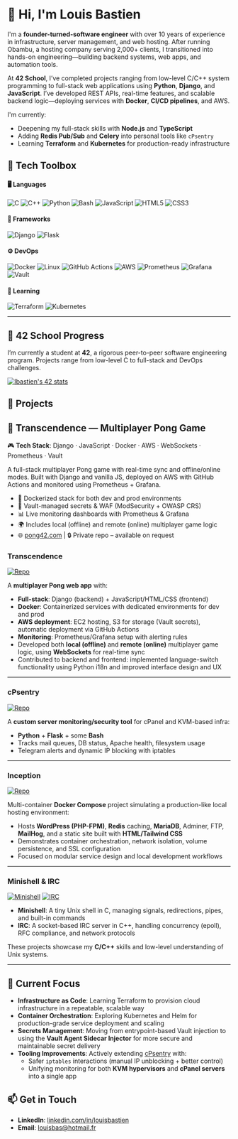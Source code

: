 # 👋 Hi, I'm Louis Bastien

I'm a **founder-turned-software engineer** with over 10 years of experience in infrastructure, server management, and web hosting. After running Obambu, a hosting company serving 2,000+ clients, I transitioned into hands-on engineering—building backend systems, web apps, and automation tools.

At **42 School**, I’ve completed projects ranging from low-level C/C++ system programming to full-stack web applications using **Python**, **Django**, and **JavaScript**. I’ve developed REST APIs, real-time features, and scalable backend logic—deploying services with **Docker**, **CI/CD pipelines**, and AWS.

I'm currently:
- Deepening my full-stack skills with **Node.js** and **TypeScript**
- Adding **Redis Pub/Sub** and **Celery** into personal tools like `cPsentry`
- Learning **Terraform** and **Kubernetes** for production-ready infrastructure

## 🧰 Tech Toolbox

#### 🖥️ Languages
![C](https://img.shields.io/badge/C-00599C?style=for-the-badge&logo=c&logoColor=white)
![C++](https://img.shields.io/badge/C++-00599C?style=for-the-badge&logo=c%2B%2B&logoColor=white)
![Python](https://img.shields.io/badge/Python-3670A0?style=for-the-badge&logo=python&logoColor=white)
![Bash](https://img.shields.io/badge/Bash-4EAA25?style=for-the-badge&logo=gnubash&logoColor=white)
![JavaScript](https://img.shields.io/badge/JavaScript-F7DF1E?style=for-the-badge&logo=javascript&logoColor=black)
![HTML5](https://img.shields.io/badge/HTML5-E34F26?style=for-the-badge&logo=html5&logoColor=white)
![CSS3](https://img.shields.io/badge/CSS3-1572B6?style=for-the-badge&logo=css3&logoColor=white)

#### 🧩 Frameworks
![Django](https://img.shields.io/badge/Django-092E20?style=for-the-badge&logo=django&logoColor=white)
![Flask](https://img.shields.io/badge/Flask-000000?style=for-the-badge&logo=flask&logoColor=white)

#### ⚙️ DevOps
![Docker](https://img.shields.io/badge/Docker-2496ED?style=for-the-badge&logo=docker&logoColor=white)
![Linux](https://img.shields.io/badge/Linux-FCC624?style=for-the-badge&logo=linux&logoColor=black)
![GitHub Actions](https://img.shields.io/badge/GitHub%20Actions-2088FF?style=for-the-badge&logo=githubactions&logoColor=white)
![AWS](https://img.shields.io/badge/AWS-232F3E?style=for-the-badge&logo=amazonaws&logoColor=white)
![Prometheus](https://img.shields.io/badge/Prometheus-E6522C?style=for-the-badge&logo=prometheus&logoColor=white)
![Grafana](https://img.shields.io/badge/Grafana-F46800?style=for-the-badge&logo=grafana&logoColor=white)
![Vault](https://img.shields.io/badge/Vault-000000?style=for-the-badge&logo=vault&logoColor=white)

#### 🚀 Learning
![Terraform](https://img.shields.io/badge/Terraform-844FBA?style=for-the-badge&logo=terraform&logoColor=white)
![Kubernetes](https://img.shields.io/badge/Kubernetes-326CE5?style=for-the-badge&logo=kubernetes&logoColor=white)

---

## 🏫 42 School Progress

I’m currently a student at **42**, a rigorous peer-to-peer software engineering program. Projects range from low-level C to full-stack and DevOps challenges.

[![lbastien's 42 stats](https://badge.mediaplus.ma/colorfulwaves/lbastien?1337Badge=off&UM6P=off)](https://github.com/oakoudad/badge42)


## 🚀 Projects

## 🏓 Transcendence — Multiplayer Pong Game

🎮 **Tech Stack**: Django · JavaScript · Docker · AWS · WebSockets · Prometheus · Vault

A full-stack multiplayer Pong game with real-time sync and offline/online modes. Built with Django and vanilla JS, deployed on AWS with GitHub Actions and monitored using Prometheus + Grafana.

- 🔧 Dockerized stack for both dev and prod environments  
- 🔐 Vault-managed secrets & WAF (ModSecurity + OWASP CRS)  
- 📊 Live monitoring dashboards with Prometheus & Grafana  
- 🌍 Includes local (offline) and remote (online) multiplayer game logic  
- 🌐 [pong42.com](https://pong42.com) | 🔒 Private repo – available on request

### Transcendence 
[![Repo](https://img.shields.io/badge/GitHub-Transcendence-blue?logo=github)](https://github.com/louis-bastien/ft_transcendence-showcase)

A **multiplayer Pong web app** with:
- **Full-stack**: Django (backend) + JavaScript/HTML/CSS (frontend)
- **Docker**: Containerized services with dedicated environments for dev and prod
- **AWS deployment**: EC2 hosting, S3 for storage (Vault secrets), automatic deployment via GitHub Actions
- **Monitoring**: Prometheus/Grafana setup with alerting rules
- Developed both **local (offline)** and **remote (online)** multiplayer game logic, using **WebSockets** for real-time sync
- Contributed to backend and frontend: implemented language-switch functionality using Python i18n and improved interface design and UX
---

### cPsentry 
[![Repo](https://img.shields.io/badge/GitHub-cPsentry-blue?logo=github)](https://github.com/louis-bastien/cPsentry)

A **custom server monitoring/security tool** for cPanel and KVM-based infra:
- **Python** + **Flask** + some **Bash**  
- Tracks mail queues, DB status, Apache health, filesystem usage  
- Telegram alerts and dynamic IP blocking with iptables  

---

### Inception 
[![Repo](https://img.shields.io/badge/GitHub-Inception-blue?logo=github)](https://github.com/louis-bastien/inception)

Multi-container **Docker Compose** project simulating a production-like local hosting environment:
- Hosts **WordPress (PHP-FPM)**, **Redis** caching, **MariaDB**, Adminer, FTP, **MailHog**, and a static site built with **HTML/Tailwind CSS**  
- Demonstrates container orchestration, network isolation, volume persistence, and SSL configuration  
- Focused on modular service design and local development workflows

---

### Minishell & IRC

[![Minishell](https://img.shields.io/badge/GitHub-Minishell-blue?logo=github)](https://github.com/louis-bastien/minishell)
[![IRC](https://img.shields.io/badge/GitHub-IRC-blue?logo=github)](https://github.com/louis-bastien/IRC)

- **Minishell**: A tiny Unix shell in C, managing signals, redirections, pipes, and built-in commands  
- **IRC**: A socket-based IRC server in C++, handling concurrency (epoll), RFC compliance, and network protocols  

These projects showcase my **C/C++** skills and low-level understanding of Unix systems.

---

## 🌱 Current Focus

- **Infrastructure as Code**: Learning Terraform to provision cloud infrastructure in a repeatable, scalable way  
- **Container Orchestration**: Exploring Kubernetes and Helm for production-grade service deployment and scaling  
- **Secrets Management**: Moving from entrypoint-based Vault injection to using the **Vault Agent Sidecar Injector** for more secure and maintainable secret delivery  
- **Tooling Improvements**: Actively extending [cPsentry](https://github.com/louis-bastien/cPsentry) with:
  - Safer `iptables` interactions (manual IP unblocking + better control)
  - Unifying monitoring for both **KVM hypervisors** and **cPanel servers** into a single app

## 📫 Get in Touch

- **LinkedIn**: [linkedin.com/in/louisbastien](https://www.linkedin.com/in/louisbastien)  
- **Email**: louisbas@hotmail.fr

<!-- End of README -->
